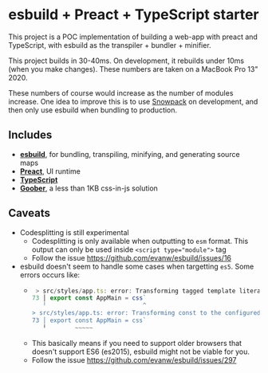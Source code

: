 # esbuild + Preact + TypeScript starter
This project is a POC implementation of building a web-app with preact and TypeScript, with esbuild as the transpiler + bundler + minifier.

This project builds in 30-40ms. On development, it rebuilds under 10ms (when you make changes). These numbers are taken on a MacBook Pro 13" 2020. 

These numbers of course would increase as the number of modules increase. One idea to improve this is to use [Snowpack](https://github.com/snowpackjs/snowpack) on development, and then only use esbuild when bundling to production.

## Includes
- [**esbuild**](https://github.com/evanw/esbuild), for bundling, transpiling, minifying, and generating source maps
- [**Preact**](https://github.com/preactjs/preact), UI runtime
- [**TypeScript**](https://www.typescriptlang.org/)
- [**Goober**](https://github.com/cristianbote/goober), a less than 1KB css-in-js solution

## Caveats
- Codesplitting is still experimental
  - Codesplitting is only available when outputting to `esm` format. This output can only be used inside `<script type="module">` tag
  - Follow the issue https://github.com/evanw/esbuild/issues/16
- esbuild doesn't seem to handle some cases when targetting `es5`. Some errors occurs like:
  - ```js
     > src/styles/app.ts: error: Transforming tagged template literals to the configured target environment is not supported yet
    73 │ export const AppMain = css`
       ╵                           ^
    > src/styles/app.ts: error: Transforming const to the configured target environment is not supported yet
    73 │ export const AppMain = css`
       ╵        ~~~~~
    ```
  - This basically means if you need to support older browsers that doesn't support ES6 (es2015), esbuild might not be viable for you.
  - Follow the issue https://github.com/evanw/esbuild/issues/297

